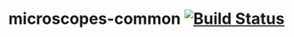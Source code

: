# microscopes-common [![Build Status](https://magnum.travis-ci.com/datamicroscopes/common.svg?token=vAx3hGEdmPG3ovJq2Zv6&branch=master)](https://magnum.travis-ci.com/datamicroscopes/common)
